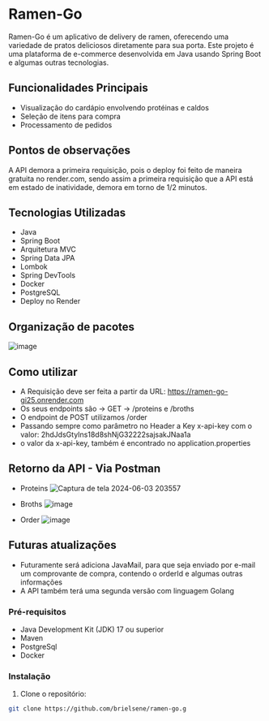 # Ramen-Go

Ramen-Go é um aplicativo de delivery de ramen, oferecendo uma variedade de pratos deliciosos diretamente para sua porta.
Este projeto é uma plataforma de e-commerce desenvolvida em Java usando Spring Boot e algumas outras tecnologias.

## Funcionalidades Principais

- Visualização do cardápio envolvendo protéinas e caldos
- Seleção de itens para compra
- Processamento de pedidos

## Pontos de observações
A API demora a primeira requisição, pois o deploy foi feito de maneira gratuita no render.com, sendo assim a primeira requisição que a API está em estado de inatividade,
demora em torno de 1/2 minutos.


## Tecnologias Utilizadas

- Java
- Spring Boot
- Arquitetura MVC
- Spring Data JPA
- Lombok
- Spring DevTools
- Docker
- PostgreSQL
- Deploy no Render

## Organização de pacotes
![image](https://github.com/brielsene/ramen-go/assets/87671071/06f5e744-6682-40bd-84f8-fe4d75351a2a)



## Como utilizar
- A Requisição deve ser feita a partir da URL: https://ramen-go-gi25.onrender.com
- Os seus endpoints são -> GET -> /proteins e /broths
- O endpoint de POST utilizamos /order
- Passando sempre como parâmetro no Header a Key x-api-key com o valor: 2hdJdsGtyIns18d8shNjG32222sajsakJNaa1a
- o valor da x-api-key, também é encontrado no application.properties

## Retorno da API - Via Postman
- Proteins
![Captura de tela 2024-06-03 203557](https://github.com/brielsene/ramen-go/assets/87671071/fefa624e-aa25-4a2e-a156-16a247e670c3)

- Broths
![image](https://github.com/brielsene/ramen-go/assets/87671071/cb960a00-171d-40cf-8d98-663fa29d0113)

- Order
![image](https://github.com/brielsene/ramen-go/assets/87671071/03884503-5abc-4314-b2da-5677b9b2c396)

## Futuras atualizações
- Futuramente será adiciona JavaMail, para que seja enviado por e-mail um comprovante de compra, contendo o orderId e algumas outras informações
- A API também terá uma segunda versão com linguagem Golang

### Pré-requisitos

- Java Development Kit (JDK) 17 ou superior
- Maven
- PostgreSql
- Docker

### Instalação

1. Clone o repositório:

```bash
git clone https://github.com/brielsene/ramen-go.g

